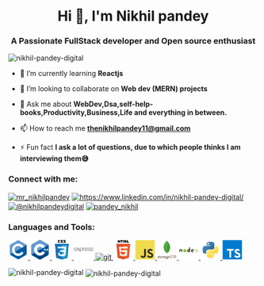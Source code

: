 <h1 align="center">Hi 👋, I'm Nikhil pandey</h1>
<h3 align="center">A Passionate FullStack developer and Open source enthusiast</h3>

<p align="left"> <img src="https://komarev.com/ghpvc/?username=nikhil-pandey-digital&label=Profile%20views&color=0e75b6&style=flat" alt="nikhil-pandey-digital" /> </p>

- 🌱 I’m currently learning **Reactjs**

- 👯 I’m looking to collaborate on **Web dev (MERN) projects**

- 💬 Ask me about **WebDev,Dsa,self-help-books,Productivity,Business,Life and everything in between.**

- 📫 How to reach me **thenikhilpandey11@gmail.com**

- ⚡ Fun fact **I ask a lot of questions, due to which people thinks I am interviewing them😅**

<h3 align="left">Connect with me:</h3>
<p align="left">
<a href="https://twitter.com/mr_nikhilpandey" target="blank"><img align="center" src="https://raw.githubusercontent.com/rahuldkjain/github-profile-readme-generator/master/src/images/icons/Social/twitter.svg" alt="mr_nikhilpandey" height="30" width="40" /></a>
<a href="https://www.linkedin.com/in/nikhil-pandey-digital/" target="blank"><img align="center" src="https://raw.githubusercontent.com/rahuldkjain/github-profile-readme-generator/master/src/images/icons/Social/linked-in-alt.svg" alt="https://www.linkedin.com/in/nikhil-pandey-digital/" height="30" width="40" /></a>
<a href="https://hashnode.com/@nikhilpandeydigital" target="blank"><img align="center" src="https://raw.githubusercontent.com/rahuldkjain/github-profile-readme-generator/master/src/images/icons/Social/hashnode.svg" alt="@nikhilpandeydigital" height="30" width="40" /></a>
<a href="https://www.leetcode.com/pandey_nikhil" target="blank"><img align="center" src="https://raw.githubusercontent.com/rahuldkjain/github-profile-readme-generator/master/src/images/icons/Social/leet-code.svg" alt="pandey_nikhil" height="30" width="40" /></a>
</p>

<h3 align="left">Languages and Tools:</h3>
<p align="left"> <a href="https://www.cprogramming.com/" target="_blank" rel="noreferrer"> <img src="https://raw.githubusercontent.com/devicons/devicon/master/icons/c/c-original.svg" alt="c" width="40" height="40"/> </a> <a href="https://www.w3schools.com/cpp/" target="_blank" rel="noreferrer"> <img src="https://raw.githubusercontent.com/devicons/devicon/master/icons/cplusplus/cplusplus-original.svg" alt="cplusplus" width="40" height="40"/> </a> <a href="https://www.w3schools.com/css/" target="_blank" rel="noreferrer"> <img src="https://raw.githubusercontent.com/devicons/devicon/master/icons/css3/css3-original-wordmark.svg" alt="css3" width="40" height="40"/> </a> <a href="https://expressjs.com" target="_blank" rel="noreferrer"> <img src="https://raw.githubusercontent.com/devicons/devicon/master/icons/express/express-original-wordmark.svg" alt="express" width="40" height="40"/> </a> <a href="https://git-scm.com/" target="_blank" rel="noreferrer"> <img src="https://www.vectorlogo.zone/logos/git-scm/git-scm-icon.svg" alt="git" width="40" height="40"/> </a> <a href="https://www.w3.org/html/" target="_blank" rel="noreferrer"> <img src="https://raw.githubusercontent.com/devicons/devicon/master/icons/html5/html5-original-wordmark.svg" alt="html5" width="40" height="40"/> </a> <a href="https://developer.mozilla.org/en-US/docs/Web/JavaScript" target="_blank" rel="noreferrer"> <img src="https://raw.githubusercontent.com/devicons/devicon/master/icons/javascript/javascript-original.svg" alt="javascript" width="40" height="40"/> </a> <a href="https://www.mongodb.com/" target="_blank" rel="noreferrer"> <img src="https://raw.githubusercontent.com/devicons/devicon/master/icons/mongodb/mongodb-original-wordmark.svg" alt="mongodb" width="40" height="40"/> </a> <a href="https://nodejs.org" target="_blank" rel="noreferrer"> <img src="https://raw.githubusercontent.com/devicons/devicon/master/icons/nodejs/nodejs-original-wordmark.svg" alt="nodejs" width="40" height="40"/> </a> <a href="https://www.python.org" target="_blank" rel="noreferrer"> <img src="https://raw.githubusercontent.com/devicons/devicon/master/icons/python/python-original.svg" alt="python" width="40" height="40"/> </a> <a href="https://www.typescriptlang.org/" target="_blank" rel="noreferrer"> <img src="https://raw.githubusercontent.com/devicons/devicon/master/icons/typescript/typescript-original.svg" alt="typescript" width="40" height="40"/> </a> </p>

<p><img align="left" src="https://github-readme-stats.vercel.app/api/top-langs?username=nikhil-pandey-digital&show_icons=true&locale=en&layout=compact" alt="nikhil-pandey-digital" /></p>

<p>&nbsp;<img align="center" src="https://github-readme-stats.vercel.app/api?username=nikhil-pandey-digital&show_icons=true&locale=en" alt="nikhil-pandey-digital" /></p>

